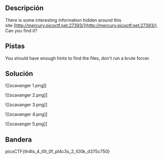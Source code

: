 ## Descripción
There is some interesting information hidden around this site [http://mercury.picoctf.net:27393/](http://mercury.picoctf.net:27393/). Can you find it?

## Pistas
You should have enough hints to find the files, don't run a brute forcer.
## Solución

![[scavanger 1.png]]

![[scavanger 2.png]]

![[scavanger 3.png]]

![[scavanger 4.png]]

![[scavanger 5.png]]

## Bandera
picoCTF{th4ts_4_l0t_0f_pl4c3s_2_lO0k_d375c750}
